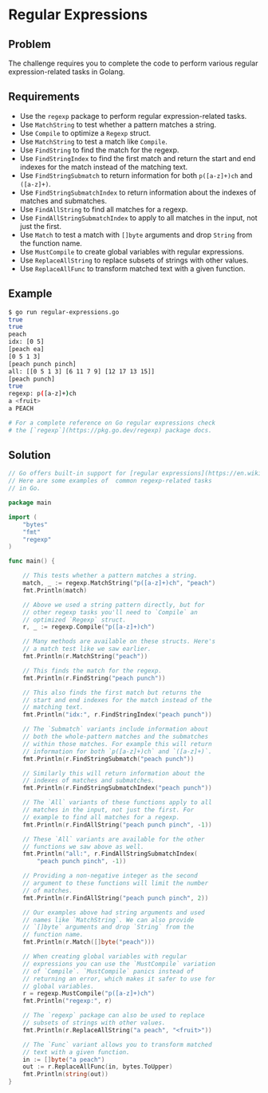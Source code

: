 # Regular Expressions

## Problem

The challenge requires you to complete the code to perform various regular expression-related tasks in Golang.

## Requirements

- Use the `regexp` package to perform regular expression-related tasks.
- Use `MatchString` to test whether a pattern matches a string.
- Use `Compile` to optimize a `Regexp` struct.
- Use `MatchString` to test a match like `Compile`.
- Use `FindString` to find the match for the regexp.
- Use `FindStringIndex` to find the first match and return the start and end indexes for the match instead of the matching text.
- Use `FindStringSubmatch` to return information for both `p([a-z]+)ch` and `([a-z]+)`.
- Use `FindStringSubmatchIndex` to return information about the indexes of matches and submatches.
- Use `FindAllString` to find all matches for a regexp.
- Use `FindAllStringSubmatchIndex` to apply to all matches in the input, not just the first.
- Use `Match` to test a match with `[]byte` arguments and drop `String` from the function name.
- Use `MustCompile` to create global variables with regular expressions.
- Use `ReplaceAllString` to replace subsets of strings with other values.
- Use `ReplaceAllFunc` to transform matched text with a given function.

## Example

```sh
$ go run regular-expressions.go
true
true
peach
idx: [0 5]
[peach ea]
[0 5 1 3]
[peach punch pinch]
all: [[0 5 1 3] [6 11 7 9] [12 17 13 15]]
[peach punch]
true
regexp: p([a-z]+)ch
a <fruit>
a PEACH

# For a complete reference on Go regular expressions check
# the [`regexp`](https://pkg.go.dev/regexp) package docs.

```

## Solution

```go
// Go offers built-in support for [regular expressions](https://en.wikipedia.org/wiki/Regular_expression).
// Here are some examples of  common regexp-related tasks
// in Go.

package main

import (
	"bytes"
	"fmt"
	"regexp"
)

func main() {

	// This tests whether a pattern matches a string.
	match, _ := regexp.MatchString("p([a-z]+)ch", "peach")
	fmt.Println(match)

	// Above we used a string pattern directly, but for
	// other regexp tasks you'll need to `Compile` an
	// optimized `Regexp` struct.
	r, _ := regexp.Compile("p([a-z]+)ch")

	// Many methods are available on these structs. Here's
	// a match test like we saw earlier.
	fmt.Println(r.MatchString("peach"))

	// This finds the match for the regexp.
	fmt.Println(r.FindString("peach punch"))

	// This also finds the first match but returns the
	// start and end indexes for the match instead of the
	// matching text.
	fmt.Println("idx:", r.FindStringIndex("peach punch"))

	// The `Submatch` variants include information about
	// both the whole-pattern matches and the submatches
	// within those matches. For example this will return
	// information for both `p([a-z]+)ch` and `([a-z]+)`.
	fmt.Println(r.FindStringSubmatch("peach punch"))

	// Similarly this will return information about the
	// indexes of matches and submatches.
	fmt.Println(r.FindStringSubmatchIndex("peach punch"))

	// The `All` variants of these functions apply to all
	// matches in the input, not just the first. For
	// example to find all matches for a regexp.
	fmt.Println(r.FindAllString("peach punch pinch", -1))

	// These `All` variants are available for the other
	// functions we saw above as well.
	fmt.Println("all:", r.FindAllStringSubmatchIndex(
		"peach punch pinch", -1))

	// Providing a non-negative integer as the second
	// argument to these functions will limit the number
	// of matches.
	fmt.Println(r.FindAllString("peach punch pinch", 2))

	// Our examples above had string arguments and used
	// names like `MatchString`. We can also provide
	// `[]byte` arguments and drop `String` from the
	// function name.
	fmt.Println(r.Match([]byte("peach")))

	// When creating global variables with regular
	// expressions you can use the `MustCompile` variation
	// of `Compile`. `MustCompile` panics instead of
	// returning an error, which makes it safer to use for
	// global variables.
	r = regexp.MustCompile("p([a-z]+)ch")
	fmt.Println("regexp:", r)

	// The `regexp` package can also be used to replace
	// subsets of strings with other values.
	fmt.Println(r.ReplaceAllString("a peach", "<fruit>"))

	// The `Func` variant allows you to transform matched
	// text with a given function.
	in := []byte("a peach")
	out := r.ReplaceAllFunc(in, bytes.ToUpper)
	fmt.Println(string(out))
}

```